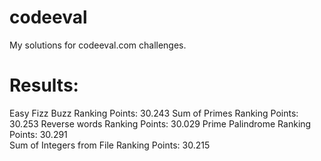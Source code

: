 codeeval
========

My solutions for codeeval.com challenges.


Results:
========

Easy
  Fizz Buzz
    Ranking Points: 30.243
  Sum of Primes
    Ranking Points: 30.253
  Reverse words
    Ranking Points: 30.029
  Prime Palindrome
    Ranking Points: 30.291	
  Sum of Integers from File
    Ranking Points: 30.215
